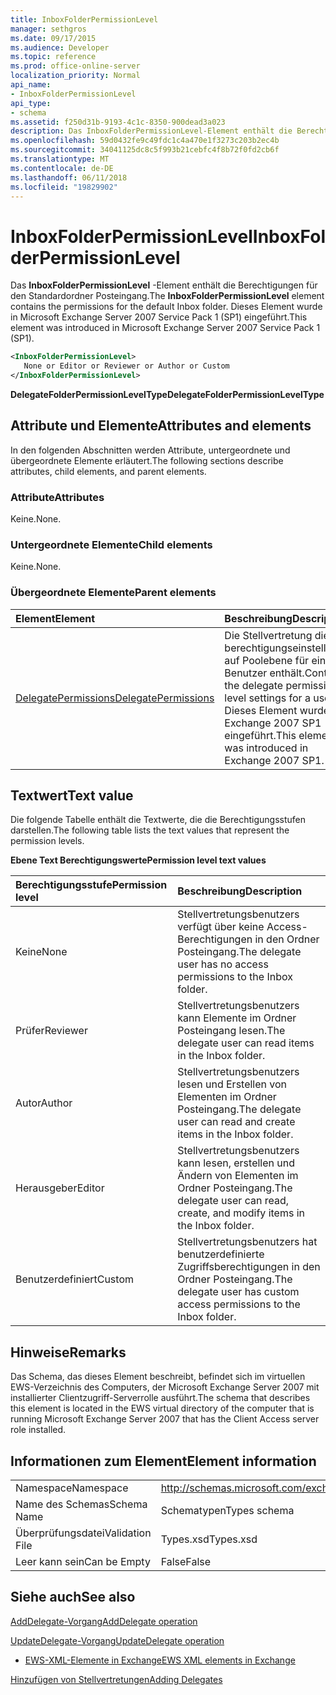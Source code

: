 ```yaml
---
title: InboxFolderPermissionLevel
manager: sethgros
ms.date: 09/17/2015
ms.audience: Developer
ms.topic: reference
ms.prod: office-online-server
localization_priority: Normal
api_name:
- InboxFolderPermissionLevel
api_type:
- schema
ms.assetid: f250d31b-9193-4c1c-8350-900dead3a023
description: Das InboxFolderPermissionLevel-Element enthält die Berechtigungen für den Standardordner Posteingang. Dieses Element wurde in Microsoft Exchange Server 2007 Service Pack 1 (SP1) eingeführt.
ms.openlocfilehash: 59d0432fe9c49fdc1c4a470e1f3273c203b2ec4b
ms.sourcegitcommit: 34041125dc8c5f993b21cebfc4f8b72f0fd2cb6f
ms.translationtype: MT
ms.contentlocale: de-DE
ms.lasthandoff: 06/11/2018
ms.locfileid: "19829902"
---
```

# <a name="inboxfolderpermissionlevel"></a><span data-ttu-id="d57bd-104">InboxFolderPermissionLevel</span><span class="sxs-lookup"><span data-stu-id="d57bd-104">InboxFolderPermissionLevel</span></span>

<span data-ttu-id="d57bd-105">Das **InboxFolderPermissionLevel** -Element enthält die Berechtigungen für den Standardordner Posteingang.</span><span class="sxs-lookup"><span data-stu-id="d57bd-105">The **InboxFolderPermissionLevel** element contains the permissions for the default Inbox folder.</span></span> <span data-ttu-id="d57bd-106">Dieses Element wurde in Microsoft Exchange Server 2007 Service Pack 1 (SP1) eingeführt.</span><span class="sxs-lookup"><span data-stu-id="d57bd-106">This element was introduced in Microsoft Exchange Server 2007 Service Pack 1 (SP1).</span></span> 
  
```xml
<InboxFolderPermissionLevel>
   None or Editor or Reviewer or Author or Custom
</InboxFolderPermissionLevel>
```

 <span data-ttu-id="d57bd-107">**DelegateFolderPermissionLevelType**</span><span class="sxs-lookup"><span data-stu-id="d57bd-107">**DelegateFolderPermissionLevelType**</span></span>
## <a name="attributes-and-elements"></a><span data-ttu-id="d57bd-108">Attribute und Elemente</span><span class="sxs-lookup"><span data-stu-id="d57bd-108">Attributes and elements</span></span>

<span data-ttu-id="d57bd-109">In den folgenden Abschnitten werden Attribute, untergeordnete und übergeordnete Elemente erläutert.</span><span class="sxs-lookup"><span data-stu-id="d57bd-109">The following sections describe attributes, child elements, and parent elements.</span></span>
  
### <a name="attributes"></a><span data-ttu-id="d57bd-110">Attribute</span><span class="sxs-lookup"><span data-stu-id="d57bd-110">Attributes</span></span>

<span data-ttu-id="d57bd-111">Keine.</span><span class="sxs-lookup"><span data-stu-id="d57bd-111">None.</span></span>
  
### <a name="child-elements"></a><span data-ttu-id="d57bd-112">Untergeordnete Elemente</span><span class="sxs-lookup"><span data-stu-id="d57bd-112">Child elements</span></span>

<span data-ttu-id="d57bd-113">Keine.</span><span class="sxs-lookup"><span data-stu-id="d57bd-113">None.</span></span>
  
### <a name="parent-elements"></a><span data-ttu-id="d57bd-114">Übergeordnete Elemente</span><span class="sxs-lookup"><span data-stu-id="d57bd-114">Parent elements</span></span>

|<span data-ttu-id="d57bd-115">**Element**</span><span class="sxs-lookup"><span data-stu-id="d57bd-115">**Element**</span></span>|<span data-ttu-id="d57bd-116">**Beschreibung**</span><span class="sxs-lookup"><span data-stu-id="d57bd-116">**Description**</span></span>|
|:-----|:-----|
|[<span data-ttu-id="d57bd-117">DelegatePermissions</span><span class="sxs-lookup"><span data-stu-id="d57bd-117">DelegatePermissions</span></span>](delegatepermissions.md) <br/> |<span data-ttu-id="d57bd-118">Die Stellvertretung die berechtigungseinstellungen auf Poolebene für einen Benutzer enthält.</span><span class="sxs-lookup"><span data-stu-id="d57bd-118">Contains the delegate permission level settings for a user.</span></span> <span data-ttu-id="d57bd-119">Dieses Element wurde in Exchange 2007 SP1 eingeführt.</span><span class="sxs-lookup"><span data-stu-id="d57bd-119">This element was introduced in Exchange 2007 SP1.</span></span>  <br/> |
   
## <a name="text-value"></a><span data-ttu-id="d57bd-120">Textwert</span><span class="sxs-lookup"><span data-stu-id="d57bd-120">Text value</span></span>

<span data-ttu-id="d57bd-121">Die folgende Tabelle enthält die Textwerte, die die Berechtigungsstufen darstellen.</span><span class="sxs-lookup"><span data-stu-id="d57bd-121">The following table lists the text values that represent the permission levels.</span></span>
  
<span data-ttu-id="d57bd-122">**Ebene Text Berechtigungswerte**</span><span class="sxs-lookup"><span data-stu-id="d57bd-122">**Permission level text values**</span></span>

|<span data-ttu-id="d57bd-123">**Berechtigungsstufe**</span><span class="sxs-lookup"><span data-stu-id="d57bd-123">**Permission level**</span></span>|<span data-ttu-id="d57bd-124">**Beschreibung**</span><span class="sxs-lookup"><span data-stu-id="d57bd-124">**Description**</span></span>|
|:-----|:-----|
|<span data-ttu-id="d57bd-125">Keine</span><span class="sxs-lookup"><span data-stu-id="d57bd-125">None</span></span>  <br/> |<span data-ttu-id="d57bd-126">Stellvertretungsbenutzers verfügt über keine Access-Berechtigungen in den Ordner Posteingang.</span><span class="sxs-lookup"><span data-stu-id="d57bd-126">The delegate user has no access permissions to the Inbox folder.</span></span>  <br/> |
|<span data-ttu-id="d57bd-127">Prüfer</span><span class="sxs-lookup"><span data-stu-id="d57bd-127">Reviewer</span></span>  <br/> |<span data-ttu-id="d57bd-128">Stellvertretungsbenutzers kann Elemente im Ordner Posteingang lesen.</span><span class="sxs-lookup"><span data-stu-id="d57bd-128">The delegate user can read items in the Inbox folder.</span></span>  <br/> |
|<span data-ttu-id="d57bd-129">Autor</span><span class="sxs-lookup"><span data-stu-id="d57bd-129">Author</span></span>  <br/> |<span data-ttu-id="d57bd-130">Stellvertretungsbenutzers lesen und Erstellen von Elementen im Ordner Posteingang.</span><span class="sxs-lookup"><span data-stu-id="d57bd-130">The delegate user can read and create items in the Inbox folder.</span></span>  <br/> |
|<span data-ttu-id="d57bd-131">Herausgeber</span><span class="sxs-lookup"><span data-stu-id="d57bd-131">Editor</span></span>  <br/> |<span data-ttu-id="d57bd-132">Stellvertretungsbenutzers kann lesen, erstellen und Ändern von Elementen im Ordner Posteingang.</span><span class="sxs-lookup"><span data-stu-id="d57bd-132">The delegate user can read, create, and modify items in the Inbox folder.</span></span>  <br/> |
|<span data-ttu-id="d57bd-133">Benutzerdefiniert</span><span class="sxs-lookup"><span data-stu-id="d57bd-133">Custom</span></span>  <br/> |<span data-ttu-id="d57bd-134">Stellvertretungsbenutzers hat benutzerdefinierte Zugriffsberechtigungen in den Ordner Posteingang.</span><span class="sxs-lookup"><span data-stu-id="d57bd-134">The delegate user has custom access permissions to the Inbox folder.</span></span>  <br/> |
   
## <a name="remarks"></a><span data-ttu-id="d57bd-135">Hinweise</span><span class="sxs-lookup"><span data-stu-id="d57bd-135">Remarks</span></span>

<span data-ttu-id="d57bd-136">Das Schema, das dieses Element beschreibt, befindet sich im virtuellen EWS-Verzeichnis des Computers, der Microsoft Exchange Server 2007 mit installierter Clientzugriff-Serverrolle ausführt.</span><span class="sxs-lookup"><span data-stu-id="d57bd-136">The schema that describes this element is located in the EWS virtual directory of the computer that is running Microsoft Exchange Server 2007 that has the Client Access server role installed.</span></span>
  
## <a name="element-information"></a><span data-ttu-id="d57bd-137">Informationen zum Element</span><span class="sxs-lookup"><span data-stu-id="d57bd-137">Element information</span></span>

|||
|:-----|:-----|
|<span data-ttu-id="d57bd-138">Namespace</span><span class="sxs-lookup"><span data-stu-id="d57bd-138">Namespace</span></span>  <br/> |http://schemas.microsoft.com/exchange/services/2006/types  <br/> |
|<span data-ttu-id="d57bd-139">Name des Schemas</span><span class="sxs-lookup"><span data-stu-id="d57bd-139">Schema Name</span></span>  <br/> |<span data-ttu-id="d57bd-140">Schematypen</span><span class="sxs-lookup"><span data-stu-id="d57bd-140">Types schema</span></span>  <br/> |
|<span data-ttu-id="d57bd-141">Überprüfungsdatei</span><span class="sxs-lookup"><span data-stu-id="d57bd-141">Validation File</span></span>  <br/> |<span data-ttu-id="d57bd-142">Types.xsd</span><span class="sxs-lookup"><span data-stu-id="d57bd-142">Types.xsd</span></span>  <br/> |
|<span data-ttu-id="d57bd-143">Leer kann sein</span><span class="sxs-lookup"><span data-stu-id="d57bd-143">Can be Empty</span></span>  <br/> |<span data-ttu-id="d57bd-144">False</span><span class="sxs-lookup"><span data-stu-id="d57bd-144">False</span></span>  <br/> |
   
## <a name="see-also"></a><span data-ttu-id="d57bd-145">Siehe auch</span><span class="sxs-lookup"><span data-stu-id="d57bd-145">See also</span></span>



[<span data-ttu-id="d57bd-146">AddDelegate-Vorgang</span><span class="sxs-lookup"><span data-stu-id="d57bd-146">AddDelegate operation</span></span>](adddelegate-operation.md)
  
[<span data-ttu-id="d57bd-147">UpdateDelegate-Vorgang</span><span class="sxs-lookup"><span data-stu-id="d57bd-147">UpdateDelegate operation</span></span>](updatedelegate-operation.md)


- [<span data-ttu-id="d57bd-148">EWS-XML-Elemente in Exchange</span><span class="sxs-lookup"><span data-stu-id="d57bd-148">EWS XML elements in Exchange</span></span>](ews-xml-elements-in-exchange.md)


[<span data-ttu-id="d57bd-149">Hinzufügen von Stellvertretungen</span><span class="sxs-lookup"><span data-stu-id="d57bd-149">Adding Delegates</span></span>](http://msdn.microsoft.com/library/3a744150-66a3-4a13-9433-793603ba5038%28Office.15%29.aspx)

